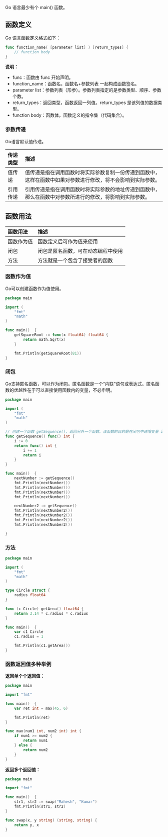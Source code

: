 Go 语言最少有个 main\(\) 函数。

## 函数定义

Go 语言函数定义格式如下：

```go
func function_name( [parameter list] ) [return_types] {
    // function body
}
```

**说明：**

* func：函数由 func 开始声明。
* function\_name：函数名，函数名+参数列表 一起构成函数签名。
* parameter list：参数列表（形参）。参数列表指定的是参数类型、顺序、参数个数。
* return\_types：返回类型，函数返回一列值。return\_types 是该列值的数据类型。
* function body：函数体，函数定义的指令集（代码集合）。

### 参数传递

Go语言默认值传递。

| 传递类型 | 描述 |
| :--- | :--- |
| 值传递 | 值传递是指在调用函数时将实际参数复制一份传递到函数中，这样在函数中如果对参数进行修改，将不会影响到实际参数。 |
| 引用传递 | 引用传递是指在调用函数时将实际参数的地址传递到函数中，那么在函数中对参数所进行的修改，将影响到实际参数。 |

## 函数用法

| 函数用法 | 描述 |
| :--- | :--- |
| 函数作为值 | 函数定义后可作为值来使用 |
| 闭包 | 闭包是匿名函数，可在动态编程中使用 |
| 方法 | 方法就是一个包含了接受者的函数 |

### 函数作为值

Go可以创建函数作为值使用。

```go
package main

import (
    "fmt"
    "math"
)

func main()  {
    getSquareRoot := func(x float64) float64 {
        return math.Sqrt(x)
    }

    fmt.Println(getSquareRoot(81))
}
```

### 闭包

Go支持匿名函数，可以作为闭包。匿名函数是一个“内联”语句或表达式。匿名函数的优越性在于可以直接使用函数内的变量，不必申明。

```go
package main

import (
    "fmt"
    "math"
)

// 创建一个函数 getSequence()，返回另外一个函数。该函数的目的是在闭包中递增变量 i。
func getSequence() func() int {
    i := 0
    return func() int {
        i += 1
        return i
    }
}

func main()  {
    nextNumber := getSequence()
    fmt.Println(nextNumber())
    fmt.Println(nextNumber())
    fmt.Println(nextNumber())
    fmt.Println(nextNumber())

    nextNumber2 := getSequence()
    fmt.Println(nextNumber2())
    fmt.Println(nextNumber2())
    fmt.Println(nextNumber2())
    fmt.Println(nextNumber2())

}
```

### 方法

```go
package main

import (
    "fmt"
    "math"
)

type Circle struct {
    radius float64
}

func (c Circle) getArea() float64 {
    return 3.14 * c.radius * c.radius
}

func main()  {
    var c1 Circle
    c1.radius = 1

    fmt.Println(c1.getArea())
}
```

### 函数返回值多种举例

**返回单个个返回值：**

```go
package main

import "fmt"

func main()  {
    var ret int = max(45, 6)

    fmt.Println(ret)
}

func max(num1 int, num2 int) int {
    if num1 >= num2 {
        return num1
    } else {
        return num2
    }
}
```

**返回多个返回值：**

```go
package main

import "fmt"

func main()  {
    str1, str2 := swap("Mahesh", "Kumar")
    fmt.Println(str1, str2)
}

func swap(x, y string) (string, string) {
    return y, x
}
```



